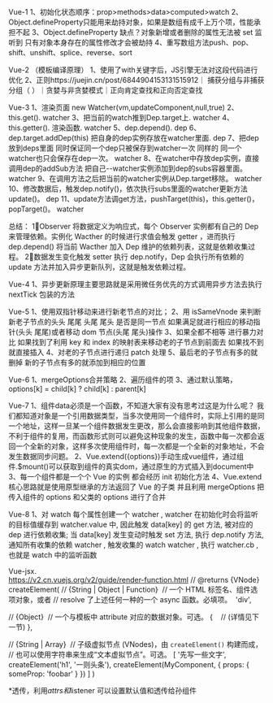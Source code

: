Vue-1
1、初始化状态顺序：prop>methods>data>computed>watch
2、Object.defineProperty只能用来劫持对象，如果是数组有成千上万个项，性能承担不起
3、Object.defineProperty 缺点？对象新增或者删除的属性无法被 set 监听到 只有对象本身存在的属性修改才会被劫持
4、重写数组方法push、pop、shift、unshift、splice、reverse、sort


Vue-2  （模板编译原理）
1、使用了with关键字后，JS引擎无法对这段代码进行优化
2、正则https://juejin.cn/post/6844904153131515912｜ 捕获分组与非捕获分组（ ）｜贪婪与非贪婪模式｜正向肯定查找和正向否定查找


Vue-3
1、渲染页面 new Watcher(vm,updateComponent,null,true)
2、this.get().      watcher
3、把当前的watch推到Dep.target上.         watcher
4、this.getter().  渲染函数.        watcher
5、dep.depend().        dep
6、dep.target.addDep(this)  把自身的dep实例存放在watcher里面.        dep
7、把dep放到deps里面 同时保证同一个dep只被保存到watcher一次  同样的  同一个watcher也只会保存在dep一次。   watcher
8、在watcher中存放dep实例，直接调用dep的addSub方法  把自己--watcher实例添加到dep的subs容器里面。  watcher
9、在调用方法之后把当前的watcher实例从Dep.target移除。    watcher
10、修改数据后，触发dep.notify()，依次执行subs里面的watcher更新方法update()。       dep
11、update方法调get方法，pushTarget(this)，this.getter()，popTarget()。    watcher

总结：
1⃣️Observer 将数据定义为响应式，每个 Observer 实例都有自己的 Dep 来管理依赖。实例化 Wacther 的时候进行求值会触发 getter ，进而执行 dep.depend() 将当前 Wacther 加入 Dep 维护的依赖列表，这就是依赖收集过程。
2⃣️数据发生变化触发 setter 执行 dep.notify，Dep 会执行所有依赖的 update 方法并加入异步更新队列，这就是触发依赖过程。

Vue-4
1、异步更新原理主要思路就是采用微任务优先的方式调用异步方法去执行 nextTick 包装的方法

Vue-5
1、使用双指针移动来进行新老节点的对比；
2、用 isSameVnode 来判断新老子节点的头头 尾尾 头尾 尾头 是否是同一节点 如果满足就进行相应的移动指针(头头 尾尾)或者移动 dom 节点(头尾 尾头)操作
3、如果全都不相等 进行暴力对比 如果找到了利用 key 和 index 的映射表来移动老的子节点到前面去 如果找不到就直接插入
4、对老的子节点进行递归 patch 处理
5、最后老的子节点有多的就删掉 新的子节点有多的就添加到相应的位置

Vue-6
1、mergeOptions合并策略
2、遍历组件的项
3、通过默认策略，options[k] = child[k] ? child[k] : parent[k]

Vue-7
1、组件data必须是一个函数，不知道大家有没有思考过这是为什么呢？
             我们都知道对象是一个引用数据类型，当多次使用同一个组件时，实际上引用的是同一个地址，这样一旦某一个组件数据发生更改，那么会直接影响到其他组件数据，不利于组件的复用，而函数形式则可以避免这种现象的发生，函数中每一次都会返回一个全新的对象，这样多次使用组件时，每一次都是一个全新的对象地址，不会发生数据同步问题。
2、Vue.extend({options})手动生成vue组件，通过组件.$mount()可以获取到组件的真实dom，通过原生的方式插入到document中
3、每一个组件都是一个个 Vue 的实例 都会经历 init 初始化方法
4、Vue.extend 核心思路就是使用原型继承的方法返回了 Vue 的子类 并且利用 mergeOptions 把传入组件的 options 和父类的 options 进行了合并

Vue-8
1、对 watch 每个属性创建一个 watcher , watcher 在初始化时会将监听的目标值缓存到 watcher.value 中, 因此触发 data[key] 的 get 方法, 被对应的 dep 进行依赖收集; 当 data[key] 发生变动时触发 set 方法, 执行 dep.notify 方法, 通知所有收集的依赖 watcher , 触发收集的 watch watcher , 执行 watcher.cb , 也就是 watch 中的监听函数


Vue-jsx.      
https://v2.cn.vuejs.org/v2/guide/render-function.html
// @returns {VNode}
createElement(
  // {String | Object | Function}
  // 一个 HTML 标签名、组件选项对象，或者
  // resolve 了上述任何一种的一个 async 函数。必填项。
  'div',

  // {Object}
  // 一个与模板中 attribute 对应的数据对象。可选。
  {
    // (详情见下一节)
  },

  // {String | Array}
  // 子级虚拟节点 (VNodes)，由 `createElement()` 构建而成，
  // 也可以使用字符串来生成“文本虚拟节点”。可选。
  [
    '先写一些文字',
    createElement('h1', '一则头条'),
    createElement(MyComponent, {
      props: {
        someProp: 'foobar'
      }
    })
  ]
)

*透传，利用$attrs和$listener 可以设置默认值和透传给孙组件
